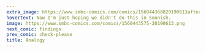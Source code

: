 ```yaml
---
extra_image: https://www.smbc-comics.com/comics/156044368820190613after.png
hovertext: Now I'm just hoping we didn't do this in Soonish.
image: https://www.smbc-comics.com/comics/1560443575-20190613.png
next_comic: findings
prev_comic: check-please
title: Analogy
---
```


